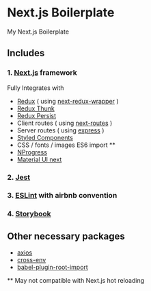 # Next.js Boilerplate

My Next.js Boilerplate

## Includes

### 1. [Next.js](https://github.com/zeit/next.js) framework

Fully Integrates with

* [Redux](https://github.com/reactjs/redux) ( using [next-redux-wrapper](https://github.com/kirill-konshin/next-redux-wrapper) )
* [Redux Thunk](https://github.com/gaearon/redux-thunk)
* [Redux Persist](https://github.com/rt2zz/redux-persist)
* Client routes ( using [next-routes](https://github.com/fridays/next-routes) )
* Server routes ( using [express](https://github.com/expressjs/express) )
* [Styled Components](https://github.com/styled-components/styled-components)
* CSS / fonts / images ES6 import **
* [NProgress](https://github.com/rstacruz/nprogress)
* [Material UI next](https://material-ui-next.com/)

### 2. [Jest](https://facebook.github.io/jest/)
### 3. [ESLint](https://github.com/eslint/eslint) with airbnb convention
### 4. [Storybook](https://github.com/storybooks/storybook)

## Other necessary packages

* [axios](https://github.com/axios/axios)
* [cross-env](https://github.com/kentcdodds/cross-env)
* [babel-plugin-root-import](https://github.com/entwicklerstube/babel-plugin-root-import)

\*\* May not compatible with Next.js hot reloading

